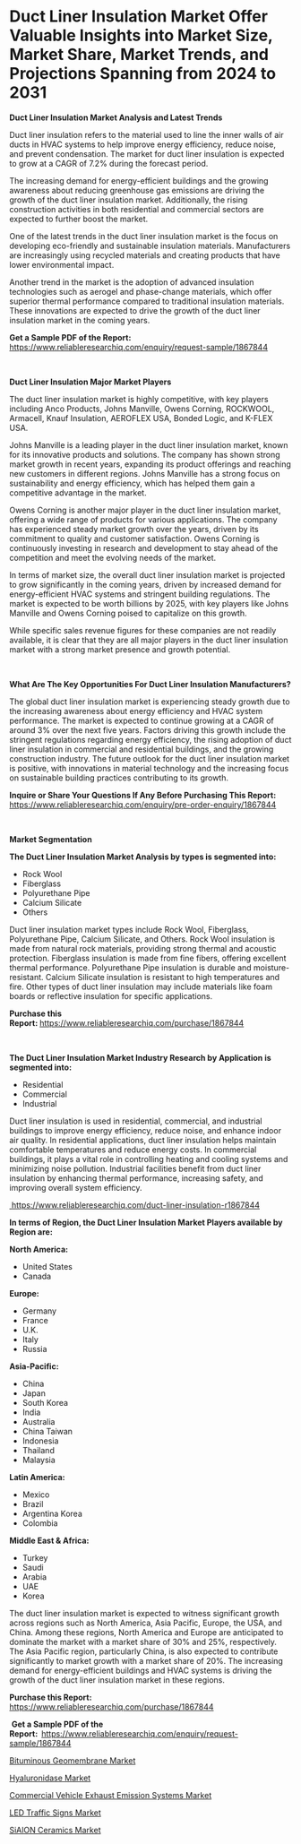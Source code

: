 <p><h1>Duct Liner Insulation Market Offer Valuable Insights into Market Size, Market Share, Market Trends, and Projections Spanning from 2024 to 2031</h1></p><p><strong>Duct Liner Insulation Market Analysis and Latest Trends</strong></p>
<p><p>Duct liner insulation refers to the material used to line the inner walls of air ducts in HVAC systems to help improve energy efficiency, reduce noise, and prevent condensation. The market for duct liner insulation is expected to grow at a CAGR of 7.2% during the forecast period. </p><p>The increasing demand for energy-efficient buildings and the growing awareness about reducing greenhouse gas emissions are driving the growth of the duct liner insulation market. Additionally, the rising construction activities in both residential and commercial sectors are expected to further boost the market. </p><p>One of the latest trends in the duct liner insulation market is the focus on developing eco-friendly and sustainable insulation materials. Manufacturers are increasingly using recycled materials and creating products that have lower environmental impact. </p><p>Another trend in the market is the adoption of advanced insulation technologies such as aerogel and phase-change materials, which offer superior thermal performance compared to traditional insulation materials. These innovations are expected to drive the growth of the duct liner insulation market in the coming years.</p></p>
<p><strong>Get a Sample PDF of the Report:&nbsp;</strong> <a href="https://www.reliableresearchiq.com/enquiry/request-sample/1867844">https://www.reliableresearchiq.com/enquiry/request-sample/1867844</a></p>
<p>&nbsp;</p>
<p><strong>Duct Liner Insulation Major Market Players</strong></p>
<p><p>The duct liner insulation market is highly competitive, with key players including Anco Products, Johns Manville, Owens Corning, ROCKWOOL, Armacell, Knauf Insulation, AEROFLEX USA, Bonded Logic, and K-FLEX USA.</p><p>Johns Manville is a leading player in the duct liner insulation market, known for its innovative products and solutions. The company has shown strong market growth in recent years, expanding its product offerings and reaching new customers in different regions. Johns Manville has a strong focus on sustainability and energy efficiency, which has helped them gain a competitive advantage in the market.</p><p>Owens Corning is another major player in the duct liner insulation market, offering a wide range of products for various applications. The company has experienced steady market growth over the years, driven by its commitment to quality and customer satisfaction. Owens Corning is continuously investing in research and development to stay ahead of the competition and meet the evolving needs of the market.</p><p>In terms of market size, the overall duct liner insulation market is projected to grow significantly in the coming years, driven by increased demand for energy-efficient HVAC systems and stringent building regulations. The market is expected to be worth billions by 2025, with key players like Johns Manville and Owens Corning poised to capitalize on this growth.</p><p>While specific sales revenue figures for these companies are not readily available, it is clear that they are all major players in the duct liner insulation market with a strong market presence and growth potential.</p></p>
<p>&nbsp;</p>
<p><strong>What Are The Key Opportunities For Duct Liner Insulation Manufacturers?</strong></p>
<p><p>The global duct liner insulation market is experiencing steady growth due to the increasing awareness about energy efficiency and HVAC system performance. The market is expected to continue growing at a CAGR of around 3% over the next five years. Factors driving this growth include the stringent regulations regarding energy efficiency, the rising adoption of duct liner insulation in commercial and residential buildings, and the growing construction industry. The future outlook for the duct liner insulation market is positive, with innovations in material technology and the increasing focus on sustainable building practices contributing to its growth.</p></p>
<p><strong>Inquire or Share Your Questions If Any Before Purchasing This Report:</strong> <a href="https://www.reliableresearchiq.com/enquiry/pre-order-enquiry/1867844">https://www.reliableresearchiq.com/enquiry/pre-order-enquiry/1867844</a></p>
<p>&nbsp;</p>
<p><strong>Market Segmentation</strong></p>
<p><strong>The Duct Liner Insulation Market Analysis by types is segmented into:</strong></p>
<p><ul><li>Rock Wool</li><li>Fiberglass</li><li>Polyurethane Pipe</li><li>Calcium Silicate</li><li>Others</li></ul></p>
<p><p>Duct liner insulation market types include Rock Wool, Fiberglass, Polyurethane Pipe, Calcium Silicate, and Others. Rock Wool insulation is made from natural rock materials, providing strong thermal and acoustic protection. Fiberglass insulation is made from fine fibers, offering excellent thermal performance. Polyurethane Pipe insulation is durable and moisture-resistant. Calcium Silicate insulation is resistant to high temperatures and fire. Other types of duct liner insulation may include materials like foam boards or reflective insulation for specific applications.</p></p>
<p><strong>Purchase this Report:&nbsp;</strong><a href="https://www.reliableresearchiq.com/purchase/1867844">https://www.reliableresearchiq.com/purchase/1867844</a></p>
<p>&nbsp;</p>
<p><strong>The Duct Liner Insulation Market Industry Research by Application is segmented into:</strong></p>
<p><ul><li>Residential</li><li>Commercial</li><li>Industrial</li></ul></p>
<p><p>Duct liner insulation is used in residential, commercial, and industrial buildings to improve energy efficiency, reduce noise, and enhance indoor air quality. In residential applications, duct liner insulation helps maintain comfortable temperatures and reduce energy costs. In commercial buildings, it plays a vital role in controlling heating and cooling systems and minimizing noise pollution. Industrial facilities benefit from duct liner insulation by enhancing thermal performance, increasing safety, and improving overall system efficiency.</p></p>
<p><a href="https://www.reliableresearchiq.com/duct-liner-insulation-r1867844">&nbsp;https://www.reliableresearchiq.com/duct-liner-insulation-r1867844</a></p>
<p><strong>In terms of Region, the Duct Liner Insulation Market Players available by Region are:</strong></p>
<p>
    <p> <strong> North America: </strong>
        <ul>
            <li>United States</li>
            <li>Canada</li>
        </ul>
        </p> 
    <p> <strong> Europe: </strong>
        <ul>
            <li>Germany</li>
            <li>France</li>
            <li>U.K.</li>
            <li>Italy</li>
            <li>Russia</li>
        </ul>
        </p> 
    <p> <strong> Asia-Pacific: </strong>
        <ul>
            <li>China</li>
            <li>Japan</li>
            <li>South Korea</li>
            <li>India</li>
            <li>Australia</li>
            <li>China Taiwan</li>
            <li>Indonesia</li>
            <li>Thailand</li>
            <li>Malaysia</li>
        </ul>
        </p> 
    <p> <strong> Latin America: </strong>
        <ul>
            <li>Mexico</li>
            <li>Brazil</li>
            <li>Argentina Korea</li>
            <li>Colombia</li>
        </ul>
        </p> 
    <p> <strong> Middle East & Africa: </strong>
        <ul>
            <li>Turkey</li>
            <li>Saudi</li>
            <li>Arabia</li>
            <li>UAE</li>
            <li>Korea</li>
        </ul>
    </p>
    </p>
<p><p>The duct liner insulation market is expected to witness significant growth across regions such as North America, Asia Pacific, Europe, the USA, and China. Among these regions, North America and Europe are anticipated to dominate the market with a market share of 30% and 25%, respectively. The Asia Pacific region, particularly China, is also expected to contribute significantly to market growth with a market share of 20%. The increasing demand for energy-efficient buildings and HVAC systems is driving the growth of the duct liner insulation market in these regions.</p></p>
<p><strong>Purchase this Report: </strong><a href="https://www.reliableresearchiq.com/purchase/1867844">https://www.reliableresearchiq.com/purchase/1867844</a></p>
<p>&nbsp;<strong>Get a Sample PDF of the Report:&nbsp;&nbsp;</strong><a href="https://www.reliableresearchiq.com/enquiry/request-sample/1867844">https://www.reliableresearchiq.com/enquiry/request-sample/1867844</a></p>
<p><strong></strong></p>
<p><p><a href="https://www.linkedin.com/pulse/global-bituminous-geomembrane-market-sector-types-applications-wkete?trackingId=lL7sIBa8%2Bu%2BrJQI5s%2FaBvg%3D%3D">Bituminous Geomembrane Market</a></p><p><a href="https://issuu.com/reportprime-2/docs/hyaluronidase-market-size-2030.pptx">Hyaluronidase Market</a></p><p><a href="https://github.com/khelifsolo/Market-Research-Report-List-1/blob/main/commercial-vehicle-exhaust-emission-systems-market.md">Commercial Vehicle Exhaust Emission Systems Market</a></p><p><a href="https://medium.com/@michellegbleau0620/global-led-traffic-signs-market-status-2024-2031-and-forecast-by-region-product-end-use-ef26cdf0416e">LED Traffic Signs Market</a></p><p><a href="https://www.linkedin.com/pulse/sialon-ceramics-market-trends-analysis-opportunities-challenges-6xr9c?trackingId=UfNTQ4n7gS02HvBKa0Mung%3D%3D">SiAlON Ceramics Market</a></p></p>